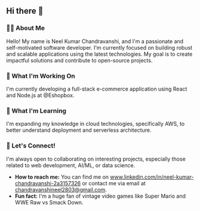 ## Hi there 👋

### 👨‍💻 About Me

Hello! My name is Neel Kumar Chandravanshi, and I'm a passionate and self-motivated software developer. I'm currently focused on building robust and scalable applications using the latest technologies. My goal is to create impactful solutions and contribute to open-source projects.

### 🔭 What I'm Working On

I'm currently developing a full-stack e-commerce application using React and Node.js at @Eshopbox.

### 🌱 What I'm Learning

I'm expanding my knowledge in cloud technologies, specifically AWS, to better understand deployment and serverless architecture.

### 👯 Let's Connect!

I'm always open to collaborating on interesting projects, especially those related to web development, AI/ML, or data science.

* **How to reach me:** You can find me on www.linkedin.com/in/neel-kumar-chandravanshi-2a3157326 or contact me via email at chandravanshineel2803@gmail.com.
* **Fun fact:** I'm a huge fan of vintage video games like Super Mario and WWE Raw vs Smack Down.
